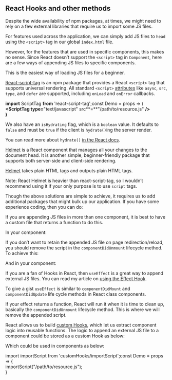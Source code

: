 ## React Hooks and other methods


Despite the wide availability of npm packages, at times, we might need to rely on a few external libraries that require us to import some JS files.

For features used across the application, we can simply add JS files to `head` using the `<script>` tag in our global `index.html` file.

However, for the features that are used in specific components, this makes no sense. Since React doesn’t support the `<script>` tag in `Component`_,_ here are a few ways of appending JS files to specific components.

This is the easiest way of loading JS files for a beginner.

[React-script-tag](https://www.npmjs.com/package/react-script-tag) is an npm package that provides a React `<script>` tag that supports universal rendering. All standard `<script>` [attributes](https://developer.mozilla.org/en-US/docs/Web/HTML/Element/script) like `async`, `src`, `type`, and `defer` are supported, including `onLoad` and `onError` callbacks.

**import** ScriptTag **from** 'react-script-tag';const Demo = props => (  
**<**ScriptTag type**\=**"text/javascript" src**\=**"/path/to/resource.js" **/>  
)**

We also have an `isHydrating` flag, which is a `boolean` value. It defaults to `false` and must be `true` if the client is `hydrate()`ing the server render.

You can read more about `hydrate()` [in the React docs](https://reactjs.org/docs/react-dom.html#hydrate).

[Helmet](https://www.npmjs.com/package/react-helmet) is a React component that manages all your changes to the document head. It is another simple, beginner-friendly package that supports both server-side and client-side rendering.

[Helmet](https://github.com/nfl/react-helmet) takes plain HTML tags and outputs plain HTML tags.

Note: React Helmet is heavier than react-script-tag, so I wouldn’t recommend using it if your only purpose is to use `script` tags.

Though the above solutions are simple to achieve, it requires us to add additional packages that might bulk up our application. If you have some experience coding, then you can do:

If you are appending JS files in more than one component, it is best to have a custom file that returns a function to do this.

In your component:

If you don’t want to retain the appended JS file on page redirection/reload, you should remove the script in the `componentDidUnmount` lifecycle method. To achieve this:

And in your component:

If you are a fan of Hooks in React, then `useEffect` is a great way to append external JS files. You can read my article on [using the Effect Hook](https://medium.com/better-programming/tips-for-using-reacts-useeffect-effectively-dfe6ae951421?source=friends_link&sk=87e8a3137afd3b78b22651508f340c57).

To give a gist `useEffect` is similar to `componentDidMount` and `componentDidUpdate` life cycle methods in React class components.

If your effect returns a function, React will run it when it is time to clean up, basically the `componentDidUnmount` lifecycle method. This is where we will remove the appended script.

React allows us to build [custom Hooks](https://reactjs.org/docs/hooks-custom.html), which let us extract component logic into reusable functions. The logic to append an external JS file to a component could be stored as a custom Hook as below:

Which could be used in components as below:

import importScript from 'customHooks/importScript';const Demo = props => {  
  importScript("/path/to/resource.js");  
}